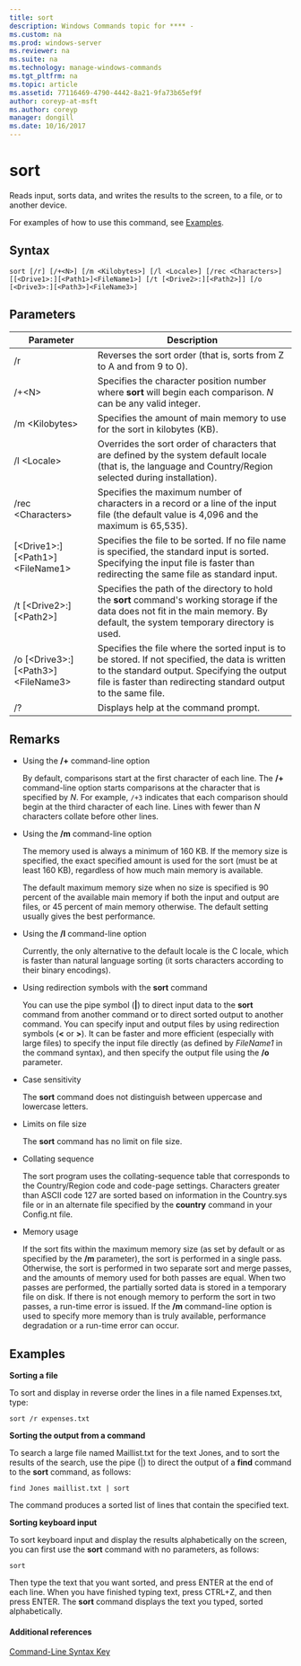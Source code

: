 ```yaml
---
title: sort
description: Windows Commands topic for **** - 
ms.custom: na
ms.prod: windows-server
ms.reviewer: na
ms.suite: na
ms.technology: manage-windows-commands
ms.tgt_pltfrm: na
ms.topic: article
ms.assetid: 77116469-4790-4442-8a21-9fa73b65ef9f
author: coreyp-at-msft
ms.author: coreyp
manager: dongill
ms.date: 10/16/2017
---
```


# sort



Reads input, sorts data, and writes the results to the screen, to a file, or to another device.

For examples of how to use this command, see [Examples](#BKMK_examples).

## Syntax

```
sort [/r] [/+<N>] [/m <Kilobytes>] [/l <Locale>] [/rec <Characters>] [[<Drive1>:][<Path1>]<FileName1>] [/t [<Drive2>:][<Path2>]] [/o [<Drive3>:][<Path3>]<FileName3>]
```

## Parameters

|Parameter|Description|
|---------|-----------|
|/r|Reverses the sort order (that is, sorts from Z to A and from 9 to 0).|
|/+\<N>|Specifies the character position number where **sort** will begin each comparison. *N* can be any valid integer.|
|/m \<Kilobytes>|Specifies the amount of main memory to use for the sort in kilobytes (KB).|
|/l \<Locale>|Overrides the sort order of characters that are defined by the system default locale (that is, the language and Country/Region selected during installation).|
|/rec \<Characters>|Specifies the maximum number of characters in a record or a line of the input file (the default value is 4,096 and the maximum is 65,535).|
|[\<Drive1>:][\<Path1>]\<FileName1>|Specifies the file to be sorted. If no file name is specified, the standard input is sorted. Specifying the input file is faster than redirecting the same file as standard input.|
|/t [\<Drive2>:][\<Path2>]|Specifies the path of the directory to hold the **sort** command's working storage if the data does not fit in the main memory. By default, the system temporary directory is used.|
|/o [\<Drive3>:][\<Path3>]\<FileName3>|Specifies the file where the sorted input is to be stored. If not specified, the data is written to the standard output. Specifying the output file is faster than redirecting standard output to the same file.|
|/?|Displays help at the command prompt.|

## Remarks

-   Using the **/+** command-line option

    By default, comparisons start at the first character of each line. The **/+** command-line option starts comparisons at the character that is specified by *N*. For example, `/+3` indicates that each comparison should begin at the third character of each line. Lines with fewer than *N* characters collate before other lines.
-   Using the **/m** command-line option

    The memory used is always a minimum of 160 KB. If the memory size is specified, the exact specified amount is used for the sort (must be at least 160 KB), regardless of how much main memory is available.

    The default maximum memory size when no size is specified is 90 percent of the available main memory if both the input and output are files, or 45 percent of main memory otherwise. The default setting usually gives the best performance.
-   Using the **/l** command-line option

    Currently, the only alternative to the default locale is the C locale, which is faster than natural language sorting (it sorts characters according to their binary encodings).
-   Using redirection symbols with the **sort** command

    You can use the pipe symbol (**|**) to direct input data to the **sort** command from another command or to direct sorted output to another command. You can specify input and output files by using redirection symbols (**<** or **>**). It can be faster and more efficient (especially with large files) to specify the input file directly (as defined by *FileName1* in the command syntax), and then specify the output file using the **/o** parameter.
-   Case sensitivity

    The **sort** command does not distinguish between uppercase and lowercase letters.
-   Limits on file size

    The **sort** command has no limit on file size.
-   Collating sequence

    The sort program uses the collating-sequence table that corresponds to the Country/Region code and code-page settings. Characters greater than ASCII code 127 are sorted based on information in the Country.sys file or in an alternate file specified by the **country** command in your Config.nt file.
-   Memory usage

    If the sort fits within the maximum memory size (as set by default or as specified by the **/m** parameter), the sort is performed in a single pass. Otherwise, the sort is performed in two separate sort and merge passes, and the amounts of memory used for both passes are equal. When two passes are performed, the partially sorted data is stored in a temporary file on disk. If there is not enough memory to perform the sort in two passes, a run-time error is issued. If the **/m** command-line option is used to specify more memory than is truly available, performance degradation or a run-time error can occur.

## <a name=BKMK_examples></a>Examples

**Sorting a file**

To sort and display in reverse order the lines in a file named Expenses.txt, type:

`sort /r expenses.txt`

**Sorting the output from a command**

To search a large file named Maillist.txt for the text Jones, and to sort the results of the search, use the pipe (|) to direct the output of a **find** command to the **sort** command, as follows:

`find Jones maillist.txt | sort`

The command produces a sorted list of lines that contain the specified text.

**Sorting keyboard input**

To sort keyboard input and display the results alphabetically on the screen, you can first use the **sort** command with no parameters, as follows:

`sort`

Then type the text that you want sorted, and press ENTER at the end of each line. When you have finished typing text, press CTRL+Z, and then press ENTER. The **sort** command displays the text you typed, sorted alphabetically.

#### Additional references

[Command-Line Syntax Key](command-line-syntax-key.md)